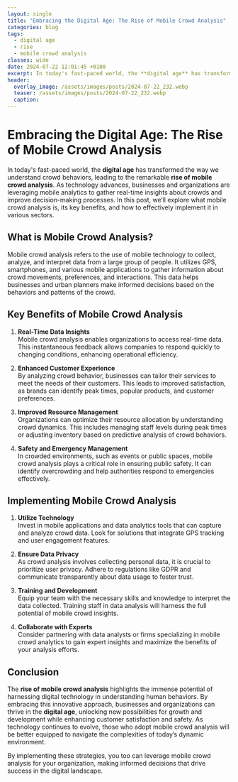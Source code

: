 ```yaml
---
layout: single
title: "Embracing the Digital Age: The Rise of Mobile Crowd Analysis"
categories: blog
tags:
  - digital age
  - rise
  - mobile crowd analysis
classes: wide
date: 2024-07-22 12:01:45 +0100
excerpt: In today's fast-paced world, the **digital age** has transformed the way we understand crowd behaviors, leading to the remarkable **rise of mobile crowd ana...
header:
  overlay_image: /assets/images/posts/2024-07-22_232.webp
  teaser: /assets/images/posts/2024-07-22_232.webp
  caption: 
---
```

  
# Embracing the Digital Age: The Rise of Mobile Crowd Analysis

In today's fast-paced world, the **digital age** has transformed the way we understand crowd behaviors, leading to the remarkable **rise of mobile crowd analysis**. As technology advances, businesses and organizations are leveraging mobile analytics to gather real-time insights about crowds and improve decision-making processes. In this post, we’ll explore what mobile crowd analysis is, its key benefits, and how to effectively implement it in various sectors.

## What is Mobile Crowd Analysis?

Mobile crowd analysis refers to the use of mobile technology to collect, analyze, and interpret data from a large group of people. It utilizes GPS, smartphones, and various mobile applications to gather information about crowd movements, preferences, and interactions. This data helps businesses and urban planners make informed decisions based on the behaviors and patterns of the crowd.

## Key Benefits of Mobile Crowd Analysis

1. **Real-Time Data Insights**  
   Mobile crowd analysis enables organizations to access real-time data. This instantaneous feedback allows companies to respond quickly to changing conditions, enhancing operational efficiency.

2. **Enhanced Customer Experience**  
By analyzing crowd behavior, businesses can tailor their services to meet the needs of their customers. This leads to improved satisfaction, as brands can identify peak times, popular products, and customer preferences.

3. **Improved Resource Management**  
Organizations can optimize their resource allocation by understanding crowd dynamics. This includes managing staff levels during peak times or adjusting inventory based on predictive analysis of crowd behaviors.

4. **Safety and Emergency Management**  
In crowded environments, such as events or public spaces, mobile crowd analysis plays a critical role in ensuring public safety. It can identify overcrowding and help authorities respond to emergencies effectively.

## Implementing Mobile Crowd Analysis

1. **Utilize Technology**  
Invest in mobile applications and data analytics tools that can capture and analyze crowd data. Look for solutions that integrate GPS tracking and user engagement features.

2. **Ensure Data Privacy**  
As crowd analysis involves collecting personal data, it is crucial to prioritize user privacy. Adhere to regulations like GDPR and communicate transparently about data usage to foster trust.

3. **Training and Development**  
Equip your team with the necessary skills and knowledge to interpret the data collected. Training staff in data analysis will harness the full potential of mobile crowd insights.

4. **Collaborate with Experts**  
Consider partnering with data analysts or firms specializing in mobile crowd analytics to gain expert insights and maximize the benefits of your analysis efforts.

## Conclusion

The **rise of mobile crowd analysis** highlights the immense potential of harnessing digital technology in understanding human behaviors. By embracing this innovative approach, businesses and organizations can thrive in the **digital age**, unlocking new possibilities for growth and development while enhancing customer satisfaction and safety. As technology continues to evolve, those who adopt mobile crowd analysis will be better equipped to navigate the complexities of today’s dynamic environment. 

By implementing these strategies, you too can leverage mobile crowd analysis for your organization, making informed decisions that drive success in the digital landscape.